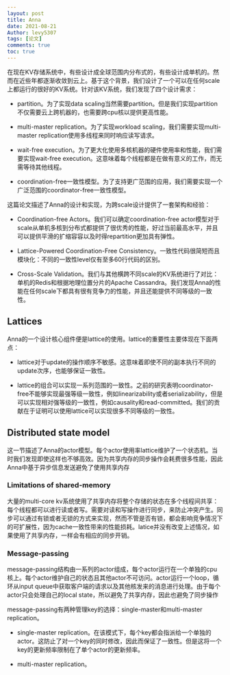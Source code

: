 ```yaml
---
layout: post
title: Anna
date: 2021-08-21
Author: levy5307
tags: [论文]
comments: true
toc: true
---
```


在现在KV存储系统中，有些设计成全球范围内分布式的，有些设计成单机的。然而在近些年都逐渐收敛到云上。基于这个背景，我们设计了一个可以在任何scale上都运行的很好的KV系统。针对该KV系统，我们发现了四个设计需求：

- partition。为了实现data scaling当然需要partition。但是我们实现partition不仅需要云上跨机器的，也需要跨cpu核以提供更高性能。

- multi-master replication。为了实现workload scaling，我们需要实现multi-master replication使用多线程来同时响应读写请求。

- wait-free execution。为了更大化使用多核机器的硬件使用率和性能，我们需要实现wait-free execution。这意味着每个线程都是在做有意义的工作，而无需等待其他线程。

- coordination-free一致性模型。为了支持更广范围的应用，我们需要实现一个广泛范围的coordinator-free一致性模型。

这篇论文描述了Anna的设计和实现，为跨scale设计提供了一套架构和经验：

- Coordination-free Actors。我们可以确定coordination-free actor模型对于scale从单机多核到分布式都提供了很优秀的性能，好过当前最高水平，并且可以提供平滑的扩缩容容以及时得repartition更加具有弹性。

- Lattice-Powered Coordination-Free Consistency。一致性代码很简短而且模块化：不同的一致性level仅有至多60行代码的区别。

- Cross-Scale Validation。我们与其他横跨不同scale的KV系统进行了对比：单机的Redis和根据地理位置分片的Apache Cassandra。我们发现Anna的性能在任何scale下都具有很有竞争力的性能，并且还能提供不同等级的一致性。

## Lattices

Anna的一个设计核心组件便是lattice的使用。lattice的重要性主要体现在下面两点：

- lattice对于update的操作顺序不敏感。这意味着即使不同的副本执行不同的update次序，也能够保证一致性。

- lattice的组合可以实现一系列范围的一致性。之前的研究表明coordinator-free不能够实现最强等级一致性，例如linearizability或者serializability，但是可以实现相对强等级的一致性，例如causality和read-committed。我们的贡献在于证明可以使用lattice可以实现很多不同等级的一致性。

## Distributed state model

这一节描述了Anna的actor模型。每个actor使用率lattice维护了一个状态机。当时我们发现即使这样也不够高效。因为共享内存的同步操作会耗费很多性能，因此Anna中基于异步信息发送避免了使用共享内存

### Limitations of shared-memory

大量的multi-core kv系统使用了共享内存将整个存储的状态在多个线程间共享：每个线程都可以进行读或者写。需要对读和写操作进行同步，来防止冲突产生。同步可以通过有锁或者无锁的方式来实现，然而不管是否有锁，都会影响竞争情况下的可扩展性，因为cache一致性带来的性能损耗。latice并没有改变上述情况，如果使用了共享内存，一样会有相应的同步开销。

### Message-passing

message-passing结构由一系列的actor组成，每个actor运行在一个单独的cpu核上。每个actor维护自己的状态且其他actor不可访问。actor运行一个loop，循环从input queue中获取客户端的请求以及其他核发来的消息进行处理。由于每个actor只会处理自己的local state，所以避免了共享内存，因此也避免了同步操作

message-passing有两种管理key的选择：single-master和multi-master replication。

- single-master replication。在该模式下，每个key都会指派给一个单独的actor。这防止了对一个key的同时修改，因此而保证了一致性。但是这将一个key的更新频率限制在了单个actor的更新频率。

- multi-master replication。
